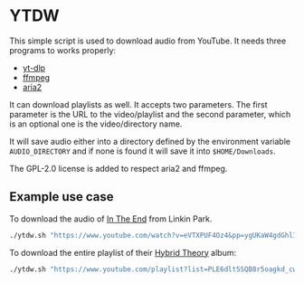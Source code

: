 # YTDW

This simple script is used to download audio from YouTube. It needs three
programs to works properly:

- [yt-dlp](https://github.com/yt-dlp/yt-dlp)
- [ffmpeg](https://ffmpeg.org/)
- [aria2](https://github.com/aria2/aria2)

It can download playlists as well. It accepts two parameters. The
first parameter is the URL to the video/playlist and the second parameter, which
is an optional one is the video/directory name.

It will save audio either into a directory defined by the environment variable
`AUDIO_DIRECTORY` and if none is found it will save it into `$HOME/Downloads`.

The GPL-2.0 license is added to respect aria2 and ffmpeg.

## Example use case

To download the audio of [In The End](https://www.youtube.com/watch?v=eVTXPUF4Oz4&pp=ygUKaW4gdGhlIGVuZA%3D%3D)
from Linkin Park.

```sh
./ytdw.sh "https://www.youtube.com/watch?v=eVTXPUF4Oz4&pp=ygUKaW4gdGhlIGVuZA%3D%3D" "In The End"
```

To download the entire playlist of their [Hybrid Theory](https://www.youtube.com/playlist?list=PLE6dlt5SQB8r5oagkd_cwA6FlhGLGlxef)
album:

```sh
./ytdw.sh "https://www.youtube.com/playlist?list=PLE6dlt5SQB8r5oagkd_cwA6FlhGLGlxef" "Hybrid Theory"
```